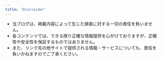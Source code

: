 ```yaml
---
title: 'Disclaimer'
---
```

* 当ブログは、掲載内容によって生じた損害に対する一切の責任を負いません。
* 各コンテンツでは、できる限り正確な情報提供を心がけておりますが、正確性や安全性を保証するものではありません。
* また、リンク先の他サイトで提供される情報・サービスについても、責任を負いかねますのでご了承ください。
